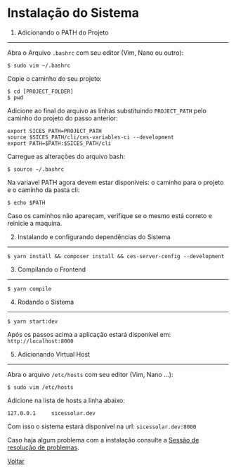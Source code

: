 Instalação do Sistema
=====================

1. Adicionando o PATH do Projeto
----------------------------------

Abra o Arquivo `.bashrc` com seu editor (Vim, Nano ou outro):
```
$ sudo vim ~/.bashrc
```

Copie o caminho do seu projeto:
```
$ cd [PROJECT_FOLDER]
$ pwd
```

Adicione ao final do arquivo as linhas substituindo `PROJECT_PATH` pelo caminho do projeto do passo anterior:
```
export SICES_PATH=PROJECT_PATH
source $SICES_PATH/cli/ces-variables-ci --development
export PATH=$PATH:$SICES_PATH/cli
```

Carregue as alterações do arquivo bash:
```
$ source ~/.bashrc
```

Na variavel PATH agora devem estar disponiveis: o caminho para o projeto e o caminho da pasta cli:
```
$ echo $PATH
```

Caso os caminhos não apareçam, verifique se o mesmo está correto e reinicie a maquina.


2. Instalando e configurando dependências do Sistema
----------------------------------------------------

```
$ yarn install && composer install && ces-server-config --development
```


3. Compilando o Frontend
------------------------

```
$ yarn compile
```


4. Rodando o Sistema
--------------------

```
$ yarn start:dev
```

Após os passos acima a aplicação estará disponível em: `http://localhost:8000`


5. Adicionando Virtual Host
---------------------------

Abra o arquivo `/etc/hosts` com seu editor (Vim, Nano ...):
```
$ sudo vim /etc/hosts
```

Adicione na lista de hosts a linha abaixo:
```
127.0.0.1     sicessolar.dev
```

Com isso o sistema estará disponível na url: `sicessolar.dev:8000`


Caso haja algum problema com a instalação consulte a
[Sessão de resolução de problemas](system-install-problems.md).


[Voltar](../getting-started.md)
